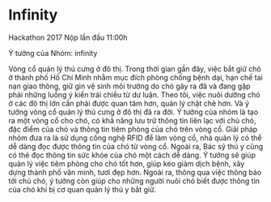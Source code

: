 # Infinity
Hackathon 2017
Nộp lần đầu 11:00h

Ý tưởng của Nhóm: infinity

Vòng cổ quản lý thú cưng ở đô thị.
Trong thời gian gần đây, việc bắt giữ chó ở thành phố Hồ Chí Minh nhằm mục đích phòng chống bệnh dại, hạn chế tai nạn giao thông, giữ gìn vệ sinh môi trường do chó gây ra đã và đang gặp phải những luồng ý kiến trái chiều từ dư luận. Theo tôi, việc nuôi dưỡng chó ở các đô thị lớn cần phải được quan tâm hơn, quản lý chặt chẽ hơn. Và ý tưởng vòng cổ quản lý thú cưng ở đô thị đã ra đời.
Ý tưởng của nhóm là tạo ra một vòng cổ cho chó, có khả năng lưu trữ thông tin liên lạc với chủ chó, đặc điểm của chó và thông tin tiêm phòng của chó trên vòng cổ.
Giải pháp nhóm đưa ra là sử dụng công nghệ RFID để làm vòng cổ, nhà quản lý có thể dễ dàng đọc được thông tin của chó từ vòng cổ. Ngoài ra, Bác sỹ thú y cũng có thẻ đọc thông tin sức khỏe của chó một cách dễ dàng.
Ý tưởng sẽ giúp quản lý việc tiêm phòng cho chó tốt hơn, giúp kéo giảm dịch bệnh, xây dựng thành phố văn minh, tươi đẹp hơn. Ngoài ra, thông qua việc thông báo tới chủ chó, ý tưởng còn giúp cho những người nuôi chó biết được thông tin của chó khi bị cơ quan quản lý thú y bắt giữ.

